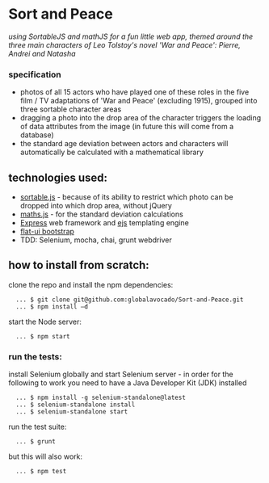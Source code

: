 # Sort and Peace

*using SortableJS and mathJS for a fun little web app, themed around the three main characters of Leo Tolstoy's novel 'War and Peace': Pierre, Andrei and Natasha* <br />

### specification
- photos of all 15 actors who have played one of these roles in the five film / TV adaptations of 'War and Peace' (excluding 1915), grouped into three sortable character areas
- dragging a photo into the drop area of the character triggers the loading of data attributes from the image (in future this will come from a database)
- the standard age deviation between actors and characters will automatically be calculated with a mathematical library

## technologies used:

- [sortable.js](https://github.com/RubaXa/Sortable/) - because of its ability to restrict which photo can be dropped into which drop area, without jQuery
- [maths.js](http://mathjs.org/) - for the standard deviation calculations
- [Express](http://expressjs.com/) web framework and [ejs](http://www.embeddedjs.com/) templating engine
- [flat-ui bootstrap](http://designmodo.github.io/Flat-UI/)
- TDD: Selenium, mocha, chai, grunt webdriver

## how to install from scratch:

clone the repo and install the npm dependencies:
~~~
  ... $ git clone git@github.com:globalavocado/Sort-and-Peace.git 
  ... $ npm install –d
~~~

start the Node server:
~~~
  ... $ npm start 
~~~

### run the tests:

install Selenium globally and start Selenium server - in order for the following to work you need to have a Java Developer Kit (JDK) installed
~~~
  ... $ npm install -g selenium-standalone@latest
  ... $ selenium-standalone install
  ... $ selenium-standalone start
~~~

run the test suite:
~~~
  ... $ grunt 
~~~
but this will also work:
~~~
  ... $ npm test 
~~~